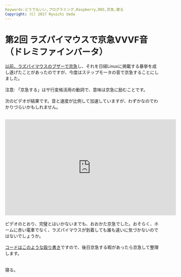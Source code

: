 ```yaml
---
Keywords:どうでもいい,プログラミング,Raspberry,ROS,京急,寝る
Copyright: (C) 2017 Ryuichi Ueda
---
```

# 第2回 ラズパイマウスで京急VVVF音（ドレミファインバータ）
<a href="/?p=6039">以前、ラズパイマウスのブザーで京急</a>し、それを日経Linuxに掲載する暴挙を成し遂げたことがあったのですが、今度はステップモータの音で京急することにしました。<br />
<br />
注意: 「京急する」はサ行変格活用の動詞で、意味は京急に励むことです。<br />
<br />
次のビデオが結果です。音と速度が比例して加速していますが、わずかなのでわかりづらいかもしれません。<br />
<br />
<iframe width="560" height="315" src="https://www.youtube.com/embed/vx5IF_45csY" frameborder="0" allowfullscreen></iframe><br />
<br />
ビデオのとおり、完璧とはいかないまでも、おおかた京急でした。おそらく、ホームに赤い電車でなく、ラズパイマウスが到着しても誰も違いに気づかないのではないでしょうか。<br />
<br />
<a href="https://github.com/ryuichiueda/raspimouse_game_controller/blob/776d11fa7ff56450124179a71abbd1816802d043/scripts/logicool_kq.py">コードはこのような殴り書き</a>ですので、後日京急する暇があったら京急して整理します。<br />
<br />
<br />
寝る。
